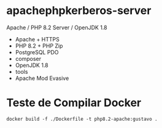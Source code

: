 # apachephpkerberos-server

Apache / PHP 8.2 Server /  OpenJDK 1.8

* Apache + HTTPS
* PHP 8.2 + PHP Zip
* PostgreSQL PDO
* composer
* OpenJDK 1.8
* tools
* Apache Mod Evasive

# Teste de Compilar Docker

```
docker build -f ./Dockerfile -t php8.2-apache:gustavo .
```
